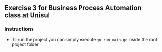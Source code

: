 ## Exercise 3 for Business Process Automation class at Unisul

### Instructions
- To run the project you can simply execute ``go run main.go`` inside the root project folder
